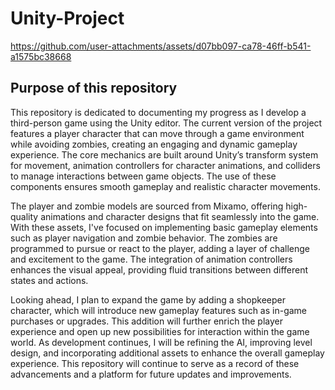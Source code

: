 # Unity-Project
https://github.com/user-attachments/assets/d07bb097-ca78-46ff-b541-a1575bc38668

## Purpose of this repository
This repository is dedicated to documenting my progress as I develop a third-person game using the Unity editor. The current version of the project features a player character that can move through a game environment while avoiding zombies, creating an engaging and dynamic gameplay experience. The core mechanics are built around Unity’s transform system for movement, animation controllers for character animations, and colliders to manage interactions between game objects. The use of these components ensures smooth gameplay and realistic character movements.

The player and zombie models are sourced from Mixamo, offering high-quality animations and character designs that fit seamlessly into the game. With these assets, I've focused on implementing basic gameplay elements such as player navigation and zombie behavior. The zombies are programmed to pursue or react to the player, adding a layer of challenge and excitement to the game. The integration of animation controllers enhances the visual appeal, providing fluid transitions between different states and actions.

Looking ahead, I plan to expand the game by adding a shopkeeper character, which will introduce new gameplay features such as in-game purchases or upgrades. This addition will further enrich the player experience and open up new possibilities for interaction within the game world. As development continues, I will be refining the AI, improving level design, and incorporating additional assets to enhance the overall gameplay experience. This repository will continue to serve as a record of these advancements and a platform for future updates and improvements.
